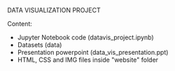 DATA VISUALIZATION PROJECT

Content:
- Jupyter Notebook code (datavis_project.ipynb)
- Datasets (data)
- Presentation powerpoint (data_vis_presentation.ppt)
- HTML, CSS and IMG files inside "website" folder